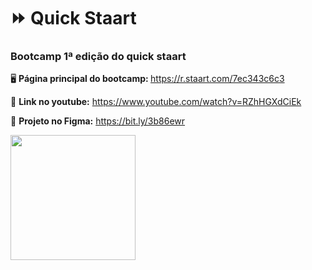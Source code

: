 # ⏩ Quick Staart

<h3> Bootcamp 1ª edição do quick staart</h3>

🖥 <b>Página principal do bootcamp: </b> https://r.staart.com/7ec343c6c3

🎥 <b>Link no youtube:</b> https://www.youtube.com/watch?v=RZhHGXdCiEk

🎨 <b>Projeto no Figma:</b> https://bit.ly/3b86ewr

<a href="https://r.staart.com/7ec343c6c3" target="_blank"> <img src="https://cdn.discordapp.com/attachments/929069726372597815/1001289053934731354/logo_2.png" width="200px"></a>
